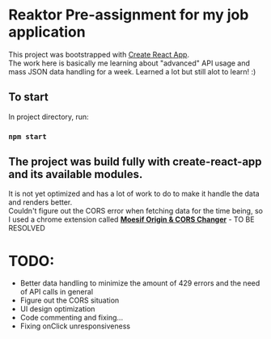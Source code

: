 # Reaktor Pre-assignment for my job application

This project was bootstrapped with [Create React App](https://github.com/facebook/create-react-app).  
The work here is basically me learning about "advanced" API usage and mass JSON data handling for a week. Learned a lot but still alot to learn! :)  

## To start


In project directory, run:

### `npm start`

## The project was build fully with create-react-app and its available modules.

It is not yet optimized and has a lot of work to do to make it handle the data and renders better.  
Couldn't figure out the CORS error when fetching data for the time being, so I used a chrome extension called **[Moesif Origin & CORS Changer](https://chrome.google.com/webstore/detail/moesif-origin-cors-change/digfbfaphojjndkpccljibejjbppifbc)** - TO BE RESOLVED  

# TODO:

- Better data handling to minimize the amount of 429 errors and the need of API calls in general
- Figure out the CORS situation
- UI design optimization
- Code commenting and fixing...
- Fixing onClick unresponsiveness
